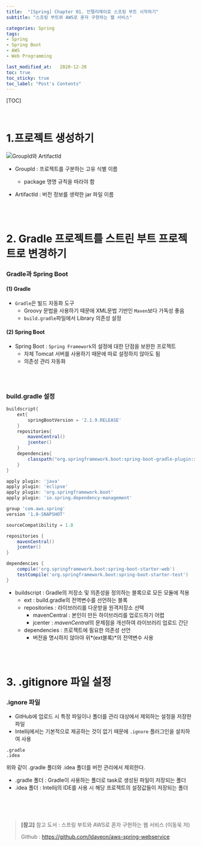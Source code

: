 ```yaml
---
title:  "[Spring] Chapter 01. 인텔리제이로 스프링 부트 시작하기"
subtitle: "스프링 부트와 AWS로 혼자 구현하는 웹 서비스"

categories: Spring
tags:
- Spring
- Spring Boot
- AWS
- Web Programming

last_modified_at:   2020-12-20
toc: true
toc_sticky: true
toc_label: "Post's Contents"
---
```


[TOC]

<br>

# 1.프로젝트 생성하기

![GroupId와 ArtifactId](https://user-images.githubusercontent.com/37764581/102707847-c7144000-42e1-11eb-84cf-e8db7e8477b5.png)

+ GroupId : 프로젝트를 구분하는 고유 식별 이름
  
  + package 명명 규칙을 따라야 함
+ ArtifactId : 버전 정보를 생략한 jar 파일 이름

<br><br>

# 2. Gradle 프로젝트를 스트린 부트 프로젝트로 변경하기

### Gradle과 Spring Boot

#### (1) Gradle

+ `Gradle`은 빌드 자동화 도구
  + Groovy 문법을 사용하기 때문에 XML문법 기반인 `Maven`보다 가독성 좋음
  + `build.gradle`파일에서 Library 의존성 설정

#### (2) Spring Boot

+ Spring Boot : `Spring Framework`의 설정에 대한 단점을 보완한 프로젝트
  + 자체 Tomcat 서버를 사용하기 때문에 따로 설정하지 않아도 됨
  + 의존성 관리 자동화

<br><br>

### build.gradle 설정

```groovy
buildscript{
    ext{ 
        springBootVersion = '2.1.9.RELEASE'
    }
    repositories{
        mavenCentral()
        jcenter()
    }
    dependencies{
        classpath("org.springframework.boot:spring-boot-gradle-plugin:${springBootVersion}")
    }
}

apply plugin: 'java'
apply plugin: 'eclipse'
apply plugin: 'org.springframework.boot'
apply plugin: 'io.spring.dependency-management'

group 'com.aws.spring'
version '1.0-SNAPSHOT'

sourceCompatibility = 1.8

repositories { 
    mavenCentral()
    jcenter()
}

dependencies {
    compile('org.springframework.boot:spring-boot-starter-web')
    testCompile('org.springframework.boot:spring-boot-starter-test')
}
```

+ buildscript : Gradle의 저장소 및 의존성을 정의하는 블록으로 모든 모듈에 적용
  + ext : build.gradle의 전역변수를 선언하는 블록
  + repositories : 라이브러리를 다운받을 원격저장소 선택
    + mavenCentral : 본인이 만든 하이브러리를 업로드하기 어렵
    + jcenter : *mavenCentral*의 문제점을 개선하여 라이브러리 업로드 간단
  + dependencies : 프로젝트에 필요한 의존성 선언
    + 버전을 명시하지 않아야 위*(ext블록)*의 전역변수 사용

<br><br>

# 3. .gitignore 파일 설정

### .ignore 파일

+ GitHub에 업로드 시 특정 파일이나 폴더를 관리 대상에서 제외하는 설정을 저장한 파일
+ Intellij에서는 기본적으로 제공하는 것이 없기 때문에 `.ignore` 플러그인을 설치하여 사용

```
.gradle
.idea
```

위와 같이 .gradle 폴더와 .idea 폴더를 버전 관리에서 제외한다.

+ .gradle 폴더 : Gradle이 사용하는 폴더로 task로 생성된 파일이 저장되는 폴더
+ .idea 폴더 : Intellij의 IDE를 사용 시 해당 프로젝트의 설정값들이 저장되는 폴더

  

<br><br><br>

> **[참고]**
> 참고 도서 : 스프링 부트와 AWS로 혼자 구현하는 웹 서비스 (이동욱 저)
>
> Github : https://github.com/ldayeon/aws-spring-webservice